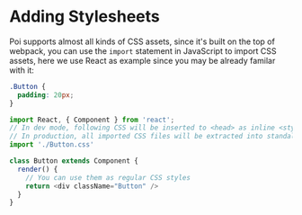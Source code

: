 # Adding Stylesheets

Poi supports almost all kinds of CSS assets, since it's built on the top of webpack, you can use the `import` statement in JavaScript to import CSS assets, here we use React as example since you may be already familar with it:

```css
.Button {
  padding: 20px;
}
```

```js
import React, { Component } from 'react';
// In dev mode, following CSS will be inserted to <head> as inline <style>
// In production, all imported CSS files will be extracted into standalone CSS files.
import './Button.css'

class Button extends Component {
  render() {
    // You can use them as regular CSS styles
    return <div className="Button" />
  }
}
```